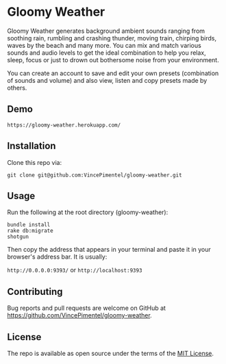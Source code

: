 # Gloomy Weather

Gloomy Weather generates background ambient sounds ranging from soothing rain, rumbling and crashing thunder, moving train, chirping birds, waves by the beach and many more. You can mix and match various sounds and audio levels to get the ideal combination to help you relax, sleep, focus or just to drown out bothersome noise from your environment.

You can create an account to save and edit your own presets (combination of sounds and volume) and also view, listen and copy presets made by others.

## Demo

```
https://gloomy-weather.herokuapp.com/
```

## Installation

Clone this repo via:

```
git clone git@github.com:VincePimentel/gloomy-weather.git
```

## Usage

Run the following at the root directory (gloomy-weather):

```
bundle install
rake db:migrate
shotgun
```

Then copy the address that appears in your terminal and paste it in your browser's address bar. It is usually:

`http://0.0.0.0:9393/` or `http://localhost:9393`

## Contributing

Bug reports and pull requests are welcome on GitHub at https://github.com/VincePimentel/gloomy-weather.

## License

The repo is available as open source under the terms of the [MIT License](https://opensource.org/licenses/MIT).
